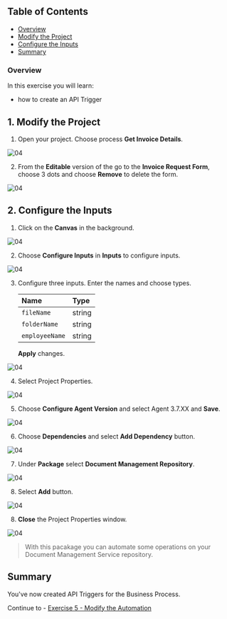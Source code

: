 ## Table of Contents
 - [Overview](#overview)
 - [Modify the Project](#modifyProject)
 - [Configure the Inputs ](#configureInputs)
 - [Summary](#summary)

### Overview <a name="overview"></a>

In this exercise you will learn:
- how to create an API Trigger

## 1. Modify the Project <a name="modifyProject"></a>

1. Open your project. Choose process **Get Invoice Details**.

 ![04](./images//005.png)

2. From the **Editable** version of the go to the **Invoice Request Form**, choose 3 dots and choose **Remove** to delete the form.

 ![04](./images//006.png)

## 2. Configure the Inputs <a name="configureInputs"></a>

1. Click on the **Canvas** in the background.

 ![04](./images/007a.png)

2. Choose **Configure Inputs** in **Inputs** to configure inputs.

 ![04](./images/008a.png)

3. Configure three inputs. Enter the names and choose types.

    |  **Name**    | **Type**
    |  :------------- | :-------------
    |  `fileName`       | string
    |  `folderName`     | string
    |  `employeeName`   | string

    **Apply** changes.

 ![04](./images/009a.png)

4. Select Project Properties.

 ![04](./images/011a.png)

5. Choose **Configure Agent Version** and select Agent 3.7.XX and **Save**.

 ![04](./images/012a.png)

6. Choose **Dependencies** and select **Add Dependency** button.

 ![04](./images/013.png)

7. Under **Package** select **Document Management Repository**.

 ![04](./images/014.png)

8. Select **Add** button.

 ![04](./images/015a.png)

8. **Close** the Project Properties window.

 ![04](./images/015b.png)

> With this pacakage you can automate some operations on your Document Management Service repository.

## Summary <a name="summary"></a>

You've now created API Triggers for the Business Process.

Continue to - [Exercise 5 - Modify the Automation](../5_ModifyAutomation/Modify-automation.md)
